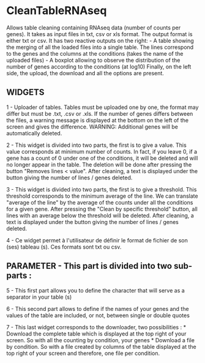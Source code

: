 # CleanTableRNAseq

Allows table cleaning containing RNAseq data (number of counts per genes).
It takes as input files in txt, csv or xls format. The output format is either txt or csv.
It has two reactive outputs on the right: 
	- A table showing the merging of all the loaded files into a single table. The lines correspond to the genes
and the columns at the conditions (takes the name of the uploaded files) 
	- A boxplot allowing to observe the distribution of the number of genes according to the conditions (at log10)
Finally, on the left side, the upload, the download and all the options are present. 


## WIDGETS ##

1 - Uploader of tables. Tables must be uploaded one by one, the format may differ but must be
.txt, .csv or .xls. If the number of genes differs between the files, a warning message is displayed at the bottom
on the left of the screen and gives the difference. WARNING: Additional genes will be automatically deleted. 

2 - This widget is divided into two parts, the first is to give a value. This value corresponds
at minimum number of counts. In fact, if you leave 0, if a gene has a count of 0 under one of the conditions,
it will be deleted and will no longer appear in the table.
The deletion will be done after pressing the button "Removes lines < value".
After cleaning, a text is displayed under the button giving the number of lines / genes deleted.

3 - This widget is divided into two parts, the first is to give a threshold. This threshold corresponds to the minimum average
of the line. We can translate "average of the line" by the average of the counts under all the conditions for a given gene.
After pressing the "Clean by specific threshold" button, all lines with an average below the threshold will be deleted.
After cleaning, a text is displayed under the button giving the number of lines / genes deleted.

4 - Ce widget permet à l'utilisateur de définir le format de fichier de son (ses) tableau (s). Ces formats sont txt ou csv.

## PARAMETER - This part is divided into two sub-parts : 

5 - This first part allows you to define the character that will serve as a separator in your table (s)

6 - This second part allows to define if the names of your genes and the values ​​of the table are included, or not,
between single or double quotes

7 - This last widget corresponds to the downloader, two possibilities : 
	* Download the complete table which is displayed at the top right of your screen. So with all the counting
by condition, your genes
	* Download a file by condition. So with a file created by columns of the table displayed at the top right of your screen
and therefore, one file per condition. 
